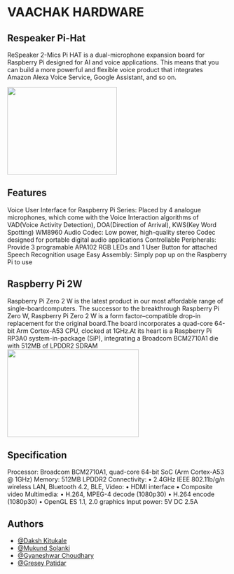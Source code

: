 # VAACHAK HARDWARE

## Respeaker Pi-Hat
ReSpeaker 2-Mics Pi HAT is a dual-microphone expansion board for Raspberry Pi designed for AI and voice applications. This means that you can build a more powerful and flexible voice product that integrates 
Amazon Alexa Voice Service, Google Assistant, and so on.

<img src="https://github.com/mukundsolanki/Vaachak-TecHacks/assets/113979215/bceb376b-7bf0-4f56-bec2-70b6106a024a" width="250" height="200">

## Features

Voice User Interface for Raspberry Pi Series: Placed by 4 analogue microphones, which come with the Voice Interaction algorithms of VAD(Voice Activity Detection), DOA(Direction of Arrival), KWS(Key Word Spotting)
WM8960 Audio Codec: Low power, high-quality stereo Codec designed for portable digital audio applications
Controllable Peripherals: Provide 3 programable APA102 RGB LEDs and 1 User Button for attached Speech Recognition usage
Easy Assembly: Simply pop up on the Raspberry Pi to use



## Raspberry Pi 2W
Raspberry Pi Zero 2 W is the latest product in our most affordable range of single-boardcomputers. The successor to the breakthrough Raspberry Pi Zero W, Raspberry Pi Zero 2 W
is a form factor–compatible drop-in replacement for the original board.The board incorporates a quad-core 64-bit Arm Cortex-A53 CPU, clocked at 1GHz.At its heart is a Raspberry Pi RP3A0 system-in-package (SiP), integrating a Broadcom
BCM2710A1 die with 512MB of LPDDR2 SDRAM
<img src="https://github.com/mukundsolanki/Vaachak-TecHacks/assets/113979215/1e1c9fc7-1a10-4d67-ace8-f6cde7545970" width="300" height="200">

## Specification

Processor: Broadcom BCM2710A1, quad-core 64-bit SoC
(Arm Cortex-A53 @ 1GHz)
Memory: 512MB LPDDR2
Connectivity: • 2.4GHz IEEE 802.11b/g/n wireless LAN, Bluetooth 4.2, BLE,
Video: • HDMI interface
• Composite video
Multimedia: • H.264, MPEG-4 decode (1080p30)
• H.264 encode (1080p30)
• OpenGL ES 1.1, 2.0 graphics
Input power: 5V DC 2.5A

## Authors

- [@Daksh Kitukale](https://github.com/K-Daksh)
- [@Mukund Solanki](https://github.com/mukundsolanki)
- [@Gyaneshwar Choudhary](https://github.com/gyaneshwarchoudhary)
- [@Gresey Patidar](https://github.com/Gresey)



























